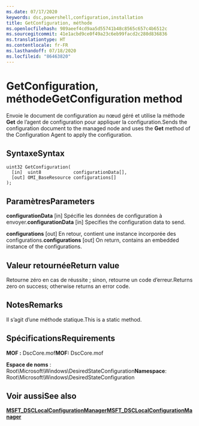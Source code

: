 ```yaml
---
ms.date: 07/17/2020
keywords: dsc,powershell,configuration,installation
title: GetConfiguration, méthode
ms.openlocfilehash: 989aeef4cd9aa5d55741b48c8565c657c4b6512c
ms.sourcegitcommit: 41e1acbd9ce0f49a23c6eb99facd2c280d836836
ms.translationtype: HT
ms.contentlocale: fr-FR
ms.lasthandoff: 07/18/2020
ms.locfileid: "86463820"
---
```

# <a name="getconfiguration-method"></a><span data-ttu-id="dc87a-103">GetConfiguration, méthode</span><span class="sxs-lookup"><span data-stu-id="dc87a-103">GetConfiguration method</span></span>

<span data-ttu-id="dc87a-104">Envoie le document de configuration au nœud géré et utilise la méthode **Get** de l’agent de configuration pour appliquer la configuration.</span><span class="sxs-lookup"><span data-stu-id="dc87a-104">Sends the configuration document to the managed node and uses the **Get** method of the Configuration Agent to apply the configuration.</span></span>

## <a name="syntax"></a><span data-ttu-id="dc87a-105">Syntaxe</span><span class="sxs-lookup"><span data-stu-id="dc87a-105">Syntax</span></span>

```mof
uint32 GetConfiguration(
  [in]  uint8            configurationData[],
  [out] OMI_BaseResource configurations[]
);
```

## <a name="parameters"></a><span data-ttu-id="dc87a-106">Paramètres</span><span class="sxs-lookup"><span data-stu-id="dc87a-106">Parameters</span></span>

<span data-ttu-id="dc87a-107">**configurationData** \[in\] Spécifie les données de configuration à envoyer.</span><span class="sxs-lookup"><span data-stu-id="dc87a-107">**configurationData** \[in\] Specifies the configuration data to send.</span></span>

<span data-ttu-id="dc87a-108">**configurations** \[out\] En retour, contient une instance incorporée des configurations.</span><span class="sxs-lookup"><span data-stu-id="dc87a-108">**configurations** \[out\] On return, contains an embedded instance of the configurations.</span></span>

## <a name="return-value"></a><span data-ttu-id="dc87a-109">Valeur retournée</span><span class="sxs-lookup"><span data-stu-id="dc87a-109">Return value</span></span>

<span data-ttu-id="dc87a-110">Retourne zéro en cas de réussite ; sinon, retourne un code d’erreur.</span><span class="sxs-lookup"><span data-stu-id="dc87a-110">Returns zero on success; otherwise returns an error code.</span></span>

## <a name="remarks"></a><span data-ttu-id="dc87a-111">Notes</span><span class="sxs-lookup"><span data-stu-id="dc87a-111">Remarks</span></span>

<span data-ttu-id="dc87a-112">Il s’agit d’une méthode statique.</span><span class="sxs-lookup"><span data-stu-id="dc87a-112">This is a static method.</span></span>

## <a name="requirements"></a><span data-ttu-id="dc87a-113">Spécifications</span><span class="sxs-lookup"><span data-stu-id="dc87a-113">Requirements</span></span>

<span data-ttu-id="dc87a-114">**MOF :** DscCore.mof</span><span class="sxs-lookup"><span data-stu-id="dc87a-114">**MOF:** DscCore.mof</span></span>

<span data-ttu-id="dc87a-115">**Espace de noms** : Root\Microsoft\Windows\DesiredStateConfiguration</span><span class="sxs-lookup"><span data-stu-id="dc87a-115">**Namespace**: Root\Microsoft\Windows\DesiredStateConfiguration</span></span>

## <a name="see-also"></a><span data-ttu-id="dc87a-116">Voir aussi</span><span class="sxs-lookup"><span data-stu-id="dc87a-116">See also</span></span>

[<span data-ttu-id="dc87a-117">**MSFT_DSCLocalConfigurationManager**</span><span class="sxs-lookup"><span data-stu-id="dc87a-117">**MSFT_DSCLocalConfigurationManager**</span></span>](msft-dsclocalconfigurationmanager.md)
